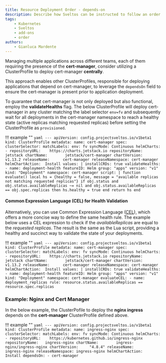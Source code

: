 ```yaml
---
title: Resource Deployment Order - depends-on
description: Describe how Sveltos can be instructed to follow an order when deploying resources
tags:
    - Kubernetes
    - Sveltos
    - add-ons
    - order
authors:
    - Gianluca Mardente
---
```


Managing multiple applications across different teams, each of them requiring the presence of the __cert-manager__, consider utilizing a ClusterProfile to deploy cert-manager **centrally**.

This approach enables other ClusterProfiles, responsible for deploying applications that depend on cert-manager, to leverage the `dependsOn` field to ensure the cert-manager is present prior to application deployment.

To guarantee that cert-manager is not only deployed but also functional, employ the __validateHealths__ flag. The below ClusterProfile will deploy cert-manager in any cluster matching the label selector `env=fv` and subsequently wait for all deployments in the cert-manager namespace to reach a healthy state (active replicas matching requested replicas) before setting the ClusterProfile as `provisioned`.

!!! example ""
    ```yaml
    ---
    apiVersion: config.projectsveltos.io/v1beta1
    kind: ClusterProfile
    metadata:
      name: cert-manager
    spec:
      clusterSelector:
        matchLabels:
          env: fv
      syncMode: Continuous
      helmCharts:
      - repositoryURL:    https://charts.jetstack.io
        repositoryName:   jetstack
        chartName:        jetstack/cert-manager
        chartVersion:     v1.13.2
        releaseName:      cert-manager
        releaseNamespace: cert-manager
        helmChartAction:  Install
        values: |
          installCRDs: true
      validateHealths:
      - name: deployment-health
        featureID: Helm
        group: "apps"
        version: "v1"
        kind: "Deployment"
        namespace: cert-manager
        script: |
          function evaluate()
            local hs = {healthy = false, message = "available replicas not matching requested replicas"}
            if obj.status and obj.status.availableReplicas ~= nil and obj.status.availableReplicas == obj.spec.replicas then
              hs.healthy = true
            end
            return hs
          end
    ```

#### Common Expression Language (CEL) for Health Validation

Alternatively, you can use Common Expression Language ([CEL](https://cel.dev)), which offers a more concise way to define the same health rule. The example below uses a CEL expression to check if the _availableReplicas_ are equal to the _requested replicas_. The result is the same as the Lua script, providing a healthy and succinct way to validate the state of your deployments.


!!! example ""
    ```yaml
    ---
    apiVersion: config.projectsveltos.io/v1beta1
    kind: ClusterProfile
    metadata:
      name: cert-manager
    spec:
      clusterSelector:
        matchLabels:
          env: fv
      syncMode: Continuous
      helmCharts:
      - repositoryURL:    https://charts.jetstack.io
        repositoryName:   jetstack
        chartName:        jetstack/cert-manager
        chartVersion:     v1.13.2
        releaseName:      cert-manager
        releaseNamespace: cert-manager
        helmChartAction:  Install
        values: |
          installCRDs: true
      validateHealths:
      - name: deployment-health
        featureID: Helm
        group: "apps"
        version: "v1"
        kind: "Deployment"
        namespace: cert-manager
        evaluateCEL:
        - name: deployment_replicas
          rule: resource.status.availableReplicas == resource.spec.replicas
    ```


### Example: Nginx and Cert Manager

In the below example, the ClusterPofile to deploy the __nginx ingress__ depends on the __cert-manager__ ClusterProfile defined above.

!!! example ""
    ```yaml
    ---
    apiVersion: config.projectsveltos.io/v1beta1
    kind: ClusterProfile
    metadata:
      name: ingress-nginx
    spec:
      clusterSelector:
        matchLabels:
          env: fv
      syncMode: Continuous
      helmCharts:
      - repositoryURL:    https://kubernetes.github.io/ingress-nginx
        repositoryName:   ingress-nginx
        chartName:        ingress-nginx/ingress-nginx
        chartVersion:     "4.8.4"
        releaseName:      ingress-nginx
        releaseNamespace: ingress-nginx
        helmChartAction:  Install
      dependsOn:
      - cert-manager
    ```

